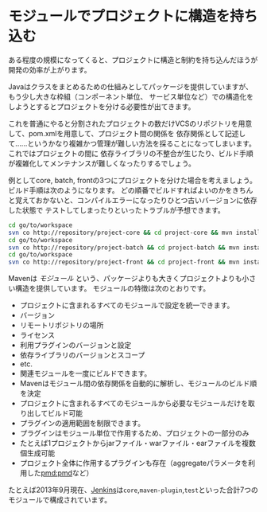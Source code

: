 # モジュールでプロジェクトに構造を持ち込む

ある程度の規模になってくると、プロジェクトに構造と制約を持ち込んだほうが開発の効率が上がります。

Javaはクラスをまとめるための仕組みとしてパッケージを提供していますが、もう少し大きな枠組（コンポーネント単位、
サービス単位など）での構造化をしようとするとプロジェクトを分ける必要性が出てきます。

これを普通にやると分割されたプロジェクトの数だけVCSのリポジトリを用意して、pom.xmlを用意して、プロジェクト間の関係を
依存関係として記述して……というかなり複雑かつ管理が難しい方法を採ることになってしまいます。これではプロジェクトの間に
依存ライブラリの不整合が生じたり、ビルド手順が複雑化してメンテナンスが難しくなったりするでしょう。

例としてcore, batch, frontの3つにプロジェクトを分けた場合を考えましょう。ビルド手順は次のようになります。
どの順番でビルドすればよいのかをきちんと覚えておかないと、コンパイルエラーになったりひとつ古いバージョンに依存した状態で
テストしてしまったりといったトラブルが予想できます。

```sh
cd go/to/workspace
svn co http://repository/project-core && cd project-core && mvn install
cd go/to/workspace
svn co http://repository/project-batch && cd project-batch && mvn install
cd go/to/workspace
svn co http://repository/project-front && cd project-front && mvn install
```

Mavenは *モジュール* という、パッケージよりも大きくプロジェクトよりも小さい構造を提供しています。
モジュールの特徴は次のとおりです。

* プロジェクトに含まれるすべてのモジュールで設定を統一できます。
* バージョン
* リモートリポジトリの場所
* ライセンス
* 利用プラグインのバージョンと設定
* 依存ライブラリのバージョンとスコープ
* etc.
* 関連モジュールを一度にビルドできます。
* Mavenはモジュール間の依存関係を自動的に解析し、モジュールのビルド順を決定
* プロジェクトに含まれるすべてのモジュールから必要なモジュールだけを取り出してビルド可能
* プラグインの適用範囲を制限できます。
* プラグインはモジュール単位で作用するため、プロジェクトの一部分のみ
* たとえば1プロジェクトからjarファイル・warファイル・earファイルを複数個生成可能
* プロジェクト全体に作用するプラグインも存在（aggregateパラメータを利用した[pmd:pmd](http://maven.apache.org/plugins/maven-pmd-plugin/pmd-mojo.html)など）

たとえば2013年9月現在、[Jenkins](https://github.com/jenkinsci/jenkins)は`core`,`maven-plugin`,`test`といった合計7つのモジュールで構成されています。
